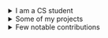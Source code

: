 <details><summary>I am a CS student</summary>

<br>

[![linkedin](https://img.shields.io/badge/linkedin-%20Siddharth%20Naithani-informational?style=for-the-badge)](https://www.linkedin.com/in/siddharth-naithani-6b713a185/) [![Stack Exchange reputation](https://img.shields.io/stackexchange/stackoverflow/r/10962821?style=for-the-badge)](https://stackoverflow.com/users/10962821/sn99) [![Github](https://img.shields.io/badge/GITHUB-LINK-blue?style=for-the-badge&color=green)![GitHub followers](https://img.shields.io/github/followers/sn99?style=for-the-badge&color=green)![GitHub User's stars](https://img.shields.io/github/stars/sn99?style=for-the-badge&color=green)](https://github.com/sn99)

[![sn99's GitHub stats](https://github-readme-stats.vercel.app/api?username=sn99&show_icons=true&theme=transparent&title_color=2f80ed&text_color=434d58&icon_color=586069&include_all_commits=true&count_private=true&ring_color=dea584)](https://github.com/sn99)
[![Top Langs](https://github-readme-stats.vercel.app/api/top-langs/?username=sn99&show_icons=true&layout=compact&langs_count=10&theme=transparent&title_color=2f80ed&text_color=434d58&icon_color=586069)](https://github.com/sn99?tab=repositories)

</details>

<details><summary>Some of my projects</summary>

<br> *In no particular order \~*

[![Readme Card](https://github-readme-stats.vercel.app/api/pin/?username=sn99&repo=wasm-template-rust&show_icons=true&theme=transparent&title_color=2f80ed&text_color=434d58&icon_color=586069)](https://github.com/sn99/wasm-template-rust)
[![Readme Card](https://github-readme-stats.vercel.app/api/pin/?username=sn99&repo=rust-practise-questions&show_icons=true&theme=transparent&title_color=2f80ed&text_color=434d58&icon_color=586069&show_owner=true)](https://github.com/rust-unofficial/rust-practise-questions)
[![Readme Card](https://github-readme-stats.vercel.app/api/pin/?username=sn99&repo=Optimizing-linux&show_icons=true&theme=transparent&title_color=2f80ed&text_color=434d58&icon_color=586069)](https://github.com/sn99/Optimizing-linux)
[![Readme Card](https://github-readme-stats.vercel.app/api/pin/?username=sn99&repo=rust-ffi-examples&show_icons=true&theme=transparent&title_color=2f80ed&text_color=434d58&icon_color=586069)](https://github.com/sn99/rust-ffi-examples)
[![Readme Card](https://github-readme-stats.vercel.app/api/pin/?username=sn99&repo=brainhug&show_icons=true&theme=transparent&title_color=2f80ed&text_color=434d58&icon_color=586069)](https://github.com/sn99/brainhug)
[![Readme Card](https://github-readme-stats.vercel.app/api/pin/?username=SubconsciousCompute&repo=winhook-rs&show_icons=true&theme=transparent&title_color=2f80ed&text_color=434d58&icon_color=586069&show_owner=true)](https://github.com/SubconsciousCompute/winhook-rs)
[![Readme Card](https://github-readme-stats.vercel.app/api/pin/?username=SubconsciousCompute&repo=fsfilter-rs&show_icons=true&theme=transparent&title_color=2f80ed&text_color=434d58&icon_color=586069&show_owner=true)](https://github.com/SubconsciousCompute/fsfilter-rs)
[![Readme Card](https://github-readme-stats.vercel.app/api/pin/?username=sn99&repo=pakoda&show_icons=true&theme=transparent&title_color=2f80ed&text_color=434d58&icon_color=586069)](https://github.com/sn99/pakoda)
[![Readme Card](https://github-readme-stats.vercel.app/api/pin/?username=sn99&repo=dota2_webapi_bindings&show_icons=true&theme=transparent&title_color=2f80ed&text_color=434d58&icon_color=586069)](https://github.com/sn99/dota2_webapi_bindings)
[![Readme Card](https://github-readme-stats.vercel.app/api/pin/?username=sn99&repo=wasm-conway&show_icons=true&theme=transparent&title_color=2f80ed&text_color=434d58&icon_color=586069)](https://github.com/sn99/wasm-conway)
[![Readme Card](https://github-readme-stats.vercel.app/api/pin/?username=sn99&repo=firefox-css&show_icons=true&theme=transparent&title_color=2f80ed&text_color=434d58&icon_color=586069)](https://github.com/sn99/firefox-css)
[![Readme Card](https://github-readme-stats.vercel.app/api/pin/?username=sn99&repo=pokemon-text-game&show_icons=true&theme=transparent&title_color=2f80ed&text_color=434d58&icon_color=586069)](https://github.com/sn99/pokemon-text-game)
[![Readme Card](https://github-readme-stats.vercel.app/api/pin/?username=sn99&repo=vague-os&show_icons=true&theme=transparent&title_color=2f80ed&text_color=434d58&icon_color=586069)](https://github.com/sn99/vague-os)
[![Readme Card](https://github-readme-stats.vercel.app/api/pin/?username=sn99&repo=custom_traceroute&show_icons=true&theme=transparent&title_color=2f80ed&text_color=434d58&icon_color=586069)](https://github.com/sn99/custom_traceroute)
[![Readme Card](https://github-readme-stats.vercel.app/api/pin/?username=sn99&repo=weird_os&show_icons=true&theme=transparent&title_color=2f80ed&text_color=434d58&icon_color=586069)](https://github.com/sn99/weird_os)
[![Readme Card](https://github-readme-stats.vercel.app/api/pin/?username=sn99&repo=sam&show_icons=true&theme=transparent&title_color=2f80ed&text_color=434d58&icon_color=586069)](https://github.com/sn99/sam)
[![Readme Card](https://github-readme-stats.vercel.app/api/pin/?username=sn99&repo=grachical-tic-tac-toe&show_icons=true&theme=transparent&title_color=2f80ed&text_color=434d58&icon_color=586069)](https://github.com/sn99/grachical-tic-tac-toe)
[![Readme Card](https://github-readme-stats.vercel.app/api/pin/?username=sn99&repo=maggi&show_icons=true&theme=transparent&title_color=2f80ed&text_color=434d58&icon_color=586069)](https://github.com/sn99/maggi)
[![Readme Card](https://github-readme-stats.vercel.app/api/pin/?username=sn99&repo=sudoku-solver&show_icons=true&theme=transparent&title_color=2f80ed&text_color=434d58&icon_color=586069)](https://github.com/sn99/sudoku-solver)
[![Readme Card](https://github-readme-stats.vercel.app/api/pin/?username=sn99&repo=sn99_alfred_bot&show_icons=true&theme=transparent&title_color=2f80ed&text_color=434d58&icon_color=586069)](https://github.com/sn99/sn99_alfred_bot)

</details>

<details><summary>Few notable contributions</summary>

<br> *In no particular order \~*

[![Readme Card](https://github-readme-stats.vercel.app/api/pin/?username=SitinCloud&repo=Owlyshield&show_owner=true&show_icons=true&theme=transparent&title_color=2f80ed&text_color=434d58&icon_color=586069)](https://github.com/SitinCloud/Owlyshield/issues?q=is:pr+author:sn99)
[![Readme Card](https://github-readme-stats.vercel.app/api/pin/?username=purpleprotocol&repo=graphlib&show_owner=true&show_icons=true&theme=transparent&title_color=2f80ed&text_color=434d58&icon_color=586069)](https://github.com/purpleprotocol/graphlib/issues?q=is:pr+author:sn99)
[![Readme Card](https://github-readme-stats.vercel.app/api/pin/?username=rust-lang-nursery&repo=rust-cookbook&show_owner=true&show_icons=true&theme=transparent&title_color=2f80ed&text_color=434d58&icon_color=586069)](https://github.com/rust-lang-nursery/rust-cookbook/issues?q=is:pr+author:sn99)
[![Readme Card](https://github-readme-stats.vercel.app/api/pin/?username=thealgorithms&repo=Rust&show_owner=true&show_icons=true&theme=transparent&title_color=2f80ed&text_color=434d58&icon_color=586069)](https://github.com/TheAlgorithms/Rust/issues?q=is:pr+author:sn99)
[![Readme Card](https://github-readme-stats.vercel.app/api/pin/?username=intelliconnect&repo=rust-lang-apps&show_owner=true&show_icons=true&theme=transparent&title_color=2f80ed&text_color=434d58&icon_color=586069)](https://github.com/intelliconnect/rust-lang-apps/issues?q=is:pr+author:sn99)
[![Readme Card](https://github-readme-stats.vercel.app/api/pin/?username=regomne&repo=ilhook-rs&show_owner=true&show_icons=true&theme=transparent&title_color=2f80ed&text_color=434d58&icon_color=586069)](https://github.com/regomne/ilhook-rs/issues?q=is:pr+author:sn99)
[![Readme Card](https://github-readme-stats.vercel.app/api/pin/?username=rust-lang&repo=rustc-perf&show_owner=true&show_icons=true&theme=transparent&title_color=2f80ed&text_color=434d58&icon_color=586069)](https://github.com/rust-lang/rustc-perf/issues?q=is:pr+author:sn99)
[![Readme Card](https://github-readme-stats.vercel.app/api/pin/?username=o2sh&repo=add-one&show_owner=true&show_icons=true&theme=transparent&title_color=2f80ed&text_color=434d58&icon_color=586069)](https://github.com/o2sh/add-one/issues?q=is:pr+author:sn99)
[![Readme Card](https://github-readme-stats.vercel.app/api/pin/?username=uuid-rs&repo=uuid&show_owner=true&show_icons=true&theme=transparent&title_color=2f80ed&text_color=434d58&icon_color=586069)](https://github.com/uuid-rs/uuid/issues?q=is:pr+author:sn99)
[![Readme Card](https://github-readme-stats.vercel.app/api/pin/?username=rust-lang&repo=rustwide&show_owner=true&show_icons=true&theme=transparent&title_color=2f80ed&text_color=434d58&icon_color=586069)](https://github.com/rust-lang/rustwide/issues?q=is:pr+author:sn99)
[![Readme Card](https://github-readme-stats.vercel.app/api/pin/?username=rust-lang&repo=stacker&show_owner=true&show_icons=true&theme=transparent&title_color=2f80ed&text_color=434d58&icon_color=586069)](https://github.com/rust-lang/stacker/issues?q=is:pr+author:sn99)
[![Readme Card](https://github-readme-stats.vercel.app/api/pin/?username=grantshandy&repo=ipgeolocate&show_owner=true&show_icons=true&theme=transparent&title_color=2f80ed&text_color=434d58&icon_color=586069)](https://github.com/grantshandy/ipgeolocate/issues?q=is:pr+author:sn99)
[![Readme Card](https://github-readme-stats.vercel.app/api/pin/?username=mozphoenixclubjuet&repo=Rust&show_owner=true&show_icons=true&theme=transparent&title_color=2f80ed&text_color=434d58&icon_color=586069)](https://github.com/MozPhoenixClubJUET/Rust/issues?q=is:pr+author:sn99)
[![Readme Card](https://github-readme-stats.vercel.app/api/pin/?username=rust-unofficial&repo=awesome-rust&show_owner=true&show_icons=true&theme=transparent&title_color=2f80ed&text_color=434d58&icon_color=586069)](https://github.com/rust-unofficial/awesome-rust/issues?q=is:pr+author:sn99)
[![Readme Card](https://github-readme-stats.vercel.app/api/pin/?username=996icu&repo=996.ICU&show_owner=true&show_icons=true&theme=transparent&title_color=2f80ed&text_color=434d58&icon_color=586069)](https://github.com/996icu/996.ICU/issues?q=is:pr+author:sn99)
[![Readme Card](https://github-readme-stats.vercel.app/api/pin/?username=codecrafters-io&repo=build-your-own-x&show_owner=true&show_icons=true&theme=transparent&title_color=2f80ed&text_color=434d58&icon_color=586069)](https://github.com/codecrafters-io/build-your-own-x/issues?q=is:pr+author:sn99)
[![Readme Card](https://github-readme-stats.vercel.app/api/pin/?username=shellrow&repo=tracert&show_owner=true&show_icons=true&theme=transparent&title_color=2f80ed&text_color=434d58&icon_color=586069)](https://github.com/shellrow/tracert/issues?q=is:pr+author:sn99)

</details>
